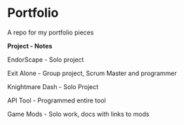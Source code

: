 # Portfolio
A repo for my portfolio pieces

**Project - Notes**

EndorScape - Solo project

Exit Alone - Group project, Scrum Master and programmer

Knightmare Dash - Solo Project

API Tool - Programmed entire tool

Game Mods - Solo work, docs with links to mods
